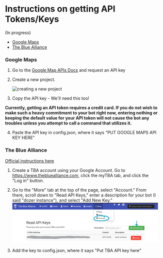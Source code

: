 # Instructions on getting API Tokens/Keys

(In progress)

* [Google Maps](#google-maps)
* [The Blue Alliance](#the-blue-alliance)


### Google Maps

1. Go to the [Google Map APIs Docs](https://developers.google.com/maps/documentation/javascript/get-api-key) and request an API key
2. Create a new project. 

   ![creating a new project](static/gmaps.png)
3. Copy the API key - We'll need this too!

**Currently, getting an API token requires a credit card. If you do not wish to make such a heavy commitment to your bot right now, entering nothing or keeping the default value for your API token will not cause the bot any troubles unless you attempt to call a command that utilizes it.**

4. Paste the API key in config.json, where it says "PUT GOOGLE MAPS API KEY HERE" 

### The Blue Alliance

[Official instructions here](https://www.thebluealliance.com/apidocs)

1. Create a TBA account using your Google Account. Go to https://www.thebluealliance.com, click the myTBA tab, and click the "Log in" button.

2. Go to the "More" tab at the top of the page, select "Account." From there, scroll down to "Read API Keys," enter a description for your bot (I said "dozer instance"), and select "Add New Key."
![tbaKey](static/tba.png)

3. Add the key to config.json, where it says "Put TBA API key here"